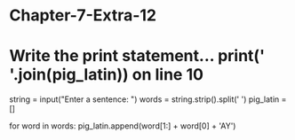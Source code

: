 # Chapter-7-Extra-12
# Write the print statement... print(' '.join(pig_latin)) on line 10
string = input("Enter a sentence: ")
words = string.strip().split(' ')
pig_latin = []
 
for word in words:
    pig_latin.append(word[1:] + word[0] + 'AY')
 
